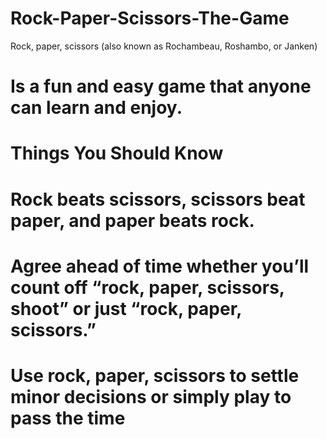 # Rock-Paper-Scissors-The-Game

Rock, paper, scissors (also known as Rochambeau, Roshambo, or Janken)
# Is a fun and easy game that anyone can learn and enjoy.
# Things You Should Know
# Rock beats scissors, scissors beat paper, and paper beats rock.
# Agree ahead of time whether you’ll count off “rock, paper, scissors, shoot” or just “rock, paper, scissors.”
# Use rock, paper, scissors to settle minor decisions or simply play to pass the time
